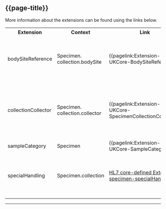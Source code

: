 ## {{page-title}}

More information about the extensions can be found using the links below.

<table class="assets" title="Extension list">
<tr>
<th class="width20">Extension</th>
<th class="width20">Context</th>
<th class="width30">Link</th>
<th class="width30">Comment</th>
</tr>
<tr>
<td>bodySiteReference</td>
<td>Specimen.<br>collection.bodySite</td>
<td>{{pagelink:Extension-UKCore-BodySiteReference}}</td>
<td>An extension to replicate the changes within R5 allowing the data type of Specimen.collection.bodySite to act as a CodeableReference (BodyStructure).</td>
</tr>
<tr>
<td>collectionCollector</td>
<td>Specimen.<br>collection.collector</td>
<td>{{pagelink:Extension-UKCore-SpecimenCollectionCollector}}</td>
<td>An extension to replicate the changes within R5 allowing the data type of Specimen.collection.collector to reference Patient and RelatedPerson. For more details, see {{pagelink:Library-Extensions-PreAdopt}}.</td>
</tr>
<tr>
<td>sampleCategory</td>
<td>Specimen</td>
<td>{{pagelink:Extension-UKCore-SampleCategory}}</td>
<td>An extension to record the Category of a sample.</td>
</tr>
<tr>
<td>specialHandling</td>
<td>Specimen.collection</td>
<td><a href="https://hl7.org/fhir/R4/extension-specimen-specialhandling.html">HL7 core-defined Extension specimen-specialHandling</a>
<td>This SHOULD be included if theres is a high contamination risk reason for a sample/biopsy.<br> <i>Note: There is no binding defined within this HL7 extension.</i></td>
</tr>
</table>

---